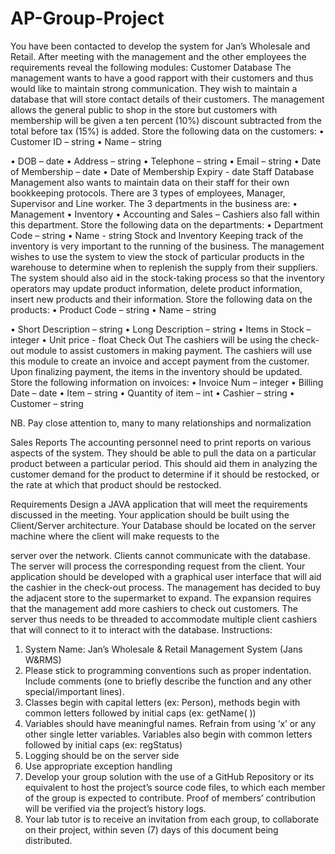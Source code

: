 # AP-Group-Project

You have been contacted to develop the system for Jan’s Wholesale and Retail. After
meeting with the management and the other employees the requirements reveal the
following modules:
Customer Database
The management wants to have a good rapport with their customers and thus would like
to maintain strong communication. They wish to maintain a database that will store
contact details of their customers. The management allows the general public to shop in
the store but customers with membership will be given a ten percent (10%) discount
subtracted from the total before tax (15%) is added.
Store the following data on the customers:
• Customer ID – string
• Name – string

• DOB – date
• Address – string
• Telephone – string
• Email – string
• Date of Membership – date
• Date of Membership Expiry - date
Staff Database
Management also wants to maintain data on their staff for their own bookkeeping
protocols. There are 3 types of employees, Manager, Supervisor and Line
worker.
The 3 departments in the business are:
• Management
• Inventory
• Accounting and Sales – Cashiers also fall within this department.
Store the following data on the departments:
• Department Code – string
• Name - string
Stock and Inventory
Keeping track of the inventory is very important to the running of the business. The
management wishes to use the system to view the stock of particular products in the
warehouse to determine when to replenish the supply from their suppliers. The system
should also aid in the stock-taking process so that the inventory operators may update
product information, delete product information, insert new products and their
information.
Store the following data on the products:
• Product Code – string
• Name – string

• Short Description – string
• Long Description – string
• Items in Stock – integer
• Unit price - float
Check Out
The cashiers will be using the check-out module to assist customers in making payment.
The cashiers will use this module to create an invoice and accept payment from the
customer. Upon finalizing payment, the items in the inventory should be updated.
Store the following information on invoices:
• Invoice Num – integer
• Billing Date – date
• Item – string
• Quantity of item – int
• Cashier – string
• Customer – string

NB. Pay close attention to, many to many relationships and normalization

Sales Reports
The accounting personnel need to print reports on various aspects of the system. They
should be able to pull the data on a particular product between a particular period. This
should aid them in analyzing the customer demand for the product to determine if it
should be restocked, or the rate at which that product should be restocked.

Requirements
Design a JAVA application that will meet the requirements discussed in the meeting. Your
application should be built using the Client/Server architecture. Your Database
should be located on the server machine where the client will make requests to the

server over the network. Clients cannot communicate with the database. The
server will process the corresponding request from the client. Your application should be
developed with a graphical user interface that will aid the cashier in the check-out
process.
The management has decided to buy the adjacent store to the supermarket to expand. The
expansion requires that the management add more cashiers to check out customers. The
server thus needs to be threaded to accommodate multiple client cashiers that will
connect to it to interact with the database.
Instructions:
1. System Name: Jan’s Wholesale & Retail Management System (Jans W&RMS)
2. Please stick to programming conventions such as proper indentation. Include
comments (one to briefly describe the function and any other special/important
lines).
3. Classes begin with capital letters (ex: Person), methods begin with common
letters followed by initial caps (ex: getName( ))
4. Variables should have meaningful names. Refrain from using ‘x’ or any other
single letter variables. Variables also begin with common letters followed by
initial caps (ex: regStatus)
5. Logging should be on the server side
6. Use appropriate exception handling
7. Develop your group solution with the use of a GitHub Repository or its equivalent
to host the project’s source code files, to which each member of the group is
expected to contribute. Proof of members’ contribution will be verified via the
project’s history logs.
8. Your lab tutor is to receive an invitation from each group, to collaborate on their
project, within seven (7) days of this document being distributed.
